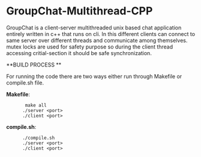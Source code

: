 # GroupChat-Multithread-CPP

GroupChat is a client-server multithreaded unix based chat application entirely written in c++ that runs on cli.
In this different clients can connect to same server over different threads and communicate among themselves. 
mutex locks are used for safety purpose so during the client thread accessing critial-section it should be safe synchronization. 

**BUILD PROCESS **

For running the code there are two ways either run through Makefile or compile.sh file.

**Makefile**:
        
           make all
          ./server <port>
          ./client <port>
        
        
**compile.sh**:
        
          ./compile.sh 
          ./server <port>
          ./client <port>
